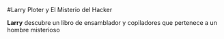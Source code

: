 #Larry Ploter y El Misterio del Hacker

**Larry** descubre un libro de ensamblador y copiladores que pertenece a un hombre misterioso
